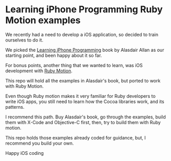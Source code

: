 # Learning iPhone Programming Ruby Motion examples

We recently had a need to develop a iOS application, so decided to train
ourselves to do it.

We picked the [Learning iPhone Programming](http://learningiphoneprogramming.com/)
book by Alasdair Allan as our starting point, and been happy about it so far.

For bonus points, another thing that we wanted to learn, was iOS development
with [Ruby Motion](www.rubymotion.com).

This repo will hold all the examples in Alasdair's book, but ported to work
with Ruby Motion.

Even though Ruby motion makes it very familiar for Ruby developers to write
iOS apps, you still need to learn how the Cocoa libraries work, and its patterns.

I recommend this path. Buy Alasdair's book, go through the examples, build them
with X-Code and Objective-C first, then, try to build them with Ruby motion.

This repo holds those examples already coded for guidance, but, I recommend you
build your own.

Happy iOS coding


